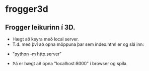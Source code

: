 # frogger3d
## Frogger leikurinn í 3D.
* Hægt að keyra með local server.
* T.d. með því að opna möppuna þar sem index.html er og slá inn:
- "python -m http.server"
* Þá er hægt að opna "localhost:8000" í browser og spila.
